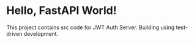 # Hello, FastAPI World!
This project contains src code for JWT Auth Server. Building using test-driven development.
